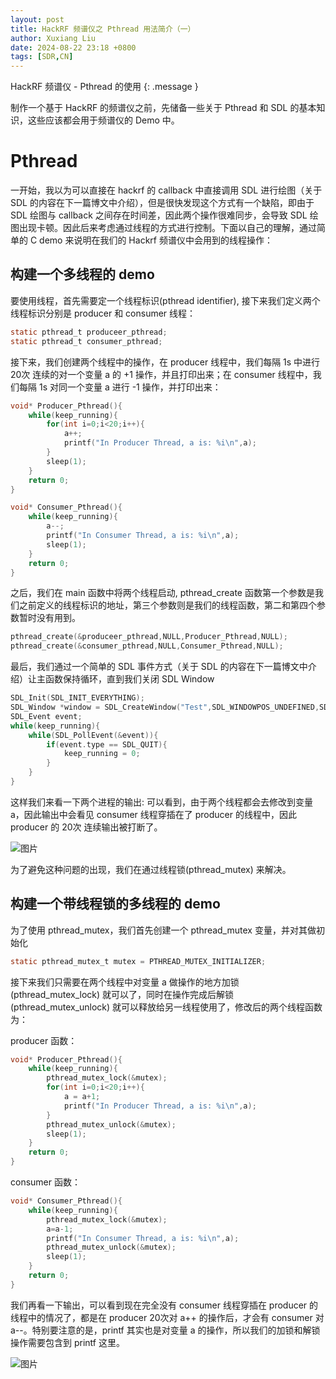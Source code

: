 ```yaml
---
layout: post
title: HackRF 频谱仪之 Pthread 用法简介（一）
author: Xuxiang Liu
date: 2024-08-22 23:18 +0800
tags: [SDR,CN]
---
```


HackRF 频谱仪 - Pthread 的使用
{: .message }

制作一个基于 HackRF 的频谱仪之前，先储备一些关于 Pthread 和 SDL 的基本知识，这些应该都会用于频谱仪的 Demo 中。

# Pthread

一开始，我以为可以直接在 hackrf 的 callback 中直接调用 SDL 进行绘图（关于 SDL 的内容在下一篇博文中介绍），但是很快发现这个方式有一个缺陷，即由于 SDL 绘图与 callback 之间存在时间差，因此两个操作很难同步，会导致 SDL 绘图出现卡顿。因此后来考虑通过线程的方式进行控制。下面以自己的理解，通过简单的 C demo 来说明在我们的 Hackrf 频谱仪中会用到的线程操作：

## 构建一个多线程的 demo

要使用线程，首先需要定一个线程标识(pthread identifier), 接下来我们定义两个线程标识分别是 producer 和 consumer 线程：

``` C
static pthread_t produceer_pthread;
static pthread_t consumer_pthread;
```

接下来，我们创建两个线程中的操作，在 producer 线程中，我们每隔 1s 中进行 20次 连续的对一个变量 a 的 +1 操作，并且打印出来；在 consumer 线程中，我们每隔 1s 对同一个变量 a 进行 -1 操作，并打印出来：

```C
void* Producer_Pthread(){
    while(keep_running){
        for(int i=0;i<20;i++){
            a++;
            printf("In Producer Thread, a is: %i\n",a);
        }
        sleep(1);
    }
    return 0;
}

void* Consumer_Pthread(){
    while(keep_running){
        a--;
        printf("In Consumer Thread, a is: %i\n",a);
        sleep(1);
    }
    return 0;
}
```

之后，我们在 main 函数中将两个线程启动, pthread_create 函数第一个参数是我们之前定义的线程标识的地址，第三个参数则是我们的线程函数，第二和第四个参数暂时没有用到。

```C
pthread_create(&produceer_pthread,NULL,Producer_Pthread,NULL);
pthread_create(&consumer_pthread,NULL,Consumer_Pthread,NULL);
```

最后，我们通过一个简单的 SDL 事件方式（关于 SDL 的内容在下一篇博文中介绍）让主函数保持循环，直到我们关闭 SDL Window

```C
SDL_Init(SDL_INIT_EVERYTHING);
SDL_Window *window = SDL_CreateWindow("Test",SDL_WINDOWPOS_UNDEFINED,SDL_WINDOWPOS_UNDEFINED,400,400,SDL_WINDOW_SHOWN);
SDL_Event event;
while(keep_running){
	while(SDL_PollEvent(&event)){
		if(event.type == SDL_QUIT){
			keep_running = 0;
        }
    }
}
```

这样我们来看一下两个进程的输出: 可以看到，由于两个线程都会去修改到变量 a，因此输出中会看见 consumer 线程穿插在了 producer 的线程中，因此 producer 的 20次 连续输出被打断了。

![图片](https://github.com/user-attachments/assets/71c3b508-c39b-4094-952d-51cdb85323b2)


为了避免这种问题的出现，我们在通过线程锁(pthread_mutex) 来解决。

## 构建一个带线程锁的多线程的 demo

为了使用 pthread_mutex，我们首先创建一个 pthread_mutex 变量，并对其做初始化

```C
static pthread_mutex_t mutex = PTHREAD_MUTEX_INITIALIZER;
```

接下来我们只需要在两个线程中对变量 a 做操作的地方加锁 (pthread_mutex_lock) 就可以了，同时在操作完成后解锁 (pthread_mutex_unlock) 就可以释放给另一线程使用了，修改后的两个线程函数为：

producer 函数：
```C
void* Producer_Pthread(){
    while(keep_running){
        pthread_mutex_lock(&mutex);
        for(int i=0;i<20;i++){
            a = a+1;
            printf("In Producer Thread, a is: %i\n",a);
        }
        pthread_mutex_unlock(&mutex);
        sleep(1);
    }
    return 0;
}
```

consumer 函数：
```C
void* Consumer_Pthread(){
    while(keep_running){
        pthread_mutex_lock(&mutex);
        a=a-1;
        printf("In Consumer Thread, a is: %i\n",a);
        pthread_mutex_unlock(&mutex);
        sleep(1);
    }
    return 0;
}
```

我们再看一下输出，可以看到现在完全没有 consumer 线程穿插在 producer 的线程中的情况了，都是在 producer 20次对 a++ 的操作后，才会有 consumer 对 a--。特别要注意的是，printf 其实也是对变量 a 的操作，所以我们的加锁和解锁操作需要包含到 printf 这里。

![图片](https://github.com/user-attachments/assets/2cc4b21b-0ec0-4b42-a09b-226fed459e5f)

